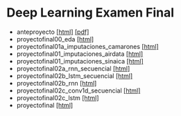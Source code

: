 # Deep Learning Examen Final


* anteproyecto [[html]](https://philwebsurfer.github.io/dlfinal/anteproyecto.html) [[pdf]](https://philwebsurfer.github.io/dlfinal/anteproyecto.pdf)
* proyectofinal00_eda [[html]](https://philwebsurfer.github.io/dlfinal/proyectofinal00_eda.html)
* proyectofinal01a_imputaciones_camarones [[html]](https://philwebsurfer.github.io/dlfinal/proyectofinal01a_imputaciones_camarones.html)
* proyectofinal01_imputaciones_airdata [[html]](https://philwebsurfer.github.io/dlfinal/proyectofinal01_imputaciones_airdata.html)
* proyectofinal01_imputaciones_sinaica [[html]](https://philwebsurfer.github.io/dlfinal/proyectofinal01_imputaciones_sinaica.html)
* proyectofinal02a_rnn_secuencial [[html]](https://philwebsurfer.github.io/dlfinal/proyectofinal02a_rnn_secuencial.html)
* proyectofinal02b_lstm_secuencial [[html]](https://philwebsurfer.github.io/dlfinal/proyectofinal02b_lstm_secuencial.html)
* proyectofinal02b_rnn [[html]](https://philwebsurfer.github.io/dlfinal/proyectofinal02b_rnn.html)
* proyectofinal02c_conv1d_secuencial [[html]](https://philwebsurfer.github.io/dlfinal/proyectofinal02c_conv1d_secuencial.html)
* proyectofinal02c_lstm [[html]](https://philwebsurfer.github.io/dlfinal/proyectofinal02c_lstm.html)
* proyectofinal [[html]](https://philwebsurfer.github.io/dlfinal/proyectofinal.html)
